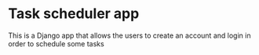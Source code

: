 # Task scheduler app
This is a Django app that allows the users to
create an account and login in order to schedule some tasks
